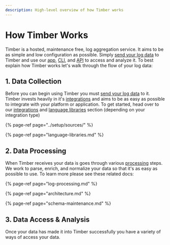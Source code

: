 ```yaml
---
description: High-level overview of how Timber works
---
```


# How Timber Works

Timber is a hosted, maintenance free, log aggregation service. It aims to be as simple and low configuration as possible. Simply [send your log data](../usage/sending-logs.md) to Timber and use our [app](../usage/searching.md), [CLI](https://github.com/timberio/timber-cli), and [API](http://docs.api.timber.io/) to access and analyze it. To best explain how Timber works let's walk through the flow of your log data:

## 1. Data Collection

Before you can begin using Timber you must [send your log data](../usage/sending-logs.md) to it. Timber invests heavily in it's [integrations](../setup/sources/) and aims to be as easy as possible to integrate with your platform or application. To get started, head over to our [integrations](../setup/sources/) and [language libraries](language-libraries.md) section \(depending on your integration type\)

{% page-ref page="../setup/sources/" %}

{% page-ref page="language-libraries.md" %}

## 2. Data Processing

When Timber receives your data is goes through various [processing](log-processing.md) steps. We work to parse, enrich, and normalize your data so that it's as easy as possible to use. To learn more please see these related docs:

{% page-ref page="log-processing.md" %}

{% page-ref page="architecture.md" %}

{% page-ref page="schema-maintenance.md" %}

## 3. Data Access & Analysis

Once your data has made it into Timber successfully you have a variety of ways of access your data.

